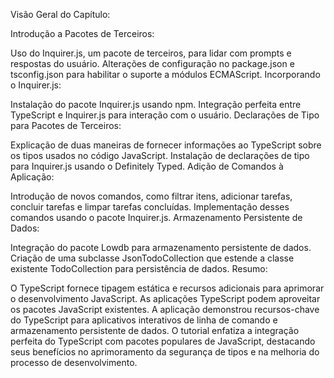 Visão Geral do Capítulo:

Introdução a Pacotes de Terceiros:

Uso do Inquirer.js, um pacote de terceiros, para lidar com prompts e respostas do usuário.
Alterações de configuração no package.json e tsconfig.json para habilitar o suporte a módulos ECMAScript.
Incorporando o Inquirer.js:

Instalação do pacote Inquirer.js usando npm.
Integração perfeita entre TypeScript e Inquirer.js para interação com o usuário.
Declarações de Tipo para Pacotes de Terceiros:

Explicação de duas maneiras de fornecer informações ao TypeScript sobre os tipos usados no código JavaScript.
Instalação de declarações de tipo para Inquirer.js usando o Definitely Typed.
Adição de Comandos à Aplicação:

Introdução de novos comandos, como filtrar itens, adicionar tarefas, concluir tarefas e limpar tarefas concluídas.
Implementação desses comandos usando o pacote Inquirer.js.
Armazenamento Persistente de Dados:

Integração do pacote Lowdb para armazenamento persistente de dados.
Criação de uma subclasse JsonTodoCollection que estende a classe existente TodoCollection para persistência de dados.
Resumo:

O TypeScript fornece tipagem estática e recursos adicionais para aprimorar o desenvolvimento JavaScript.
As aplicações TypeScript podem aproveitar os pacotes JavaScript existentes.
A aplicação demonstrou recursos-chave do TypeScript para aplicativos interativos de linha de comando e armazenamento persistente de dados.
O tutorial enfatiza a integração perfeita do TypeScript com pacotes populares de JavaScript, destacando seus benefícios no aprimoramento da segurança de tipos e na melhoria do processo de desenvolvimento.

